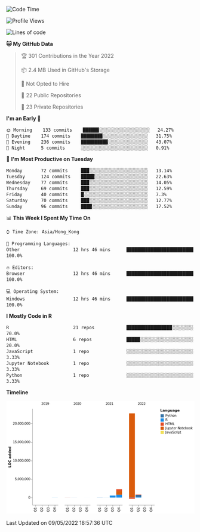 

<!--**wt12318/wt12318** is a ✨ _special_ ✨ repository because its `README.md` (this file) appears on your GitHub profile.-->

<!--START_SECTION:waka-->
![Code Time](http://img.shields.io/badge/Code%20Time-111%20hrs%2021%20mins-blue)

![Profile Views](http://img.shields.io/badge/Profile%20Views-7-blue)

![Lines of code](https://img.shields.io/badge/From%20Hello%20World%20I%27ve%20Written-26%20Million%20lines%20of%20code-blue)

**🐱 My GitHub Data** 

> 🏆 301 Contributions in the Year 2022
 > 
> 📦 2.4 MB Used in GitHub's Storage 
 > 
> 🚫 Not Opted to Hire
 > 
> 📜 22 Public Repositories 
 > 
> 🔑 23 Private Repositories  
 > 
**I'm an Early 🐤** 

```text
🌞 Morning    133 commits    ██████░░░░░░░░░░░░░░░░░░░   24.27% 
🌆 Daytime    174 commits    ████████░░░░░░░░░░░░░░░░░   31.75% 
🌃 Evening    236 commits    ██████████░░░░░░░░░░░░░░░   43.07% 
🌙 Night      5 commits      ░░░░░░░░░░░░░░░░░░░░░░░░░   0.91%

```
📅 **I'm Most Productive on Tuesday** 

```text
Monday       72 commits     ███░░░░░░░░░░░░░░░░░░░░░░   13.14% 
Tuesday      124 commits    █████░░░░░░░░░░░░░░░░░░░░   22.63% 
Wednesday    77 commits     ███░░░░░░░░░░░░░░░░░░░░░░   14.05% 
Thursday     69 commits     ███░░░░░░░░░░░░░░░░░░░░░░   12.59% 
Friday       40 commits     █░░░░░░░░░░░░░░░░░░░░░░░░   7.3% 
Saturday     70 commits     ███░░░░░░░░░░░░░░░░░░░░░░   12.77% 
Sunday       96 commits     ████░░░░░░░░░░░░░░░░░░░░░   17.52%

```


📊 **This Week I Spent My Time On** 

```text
⌚︎ Time Zone: Asia/Hong_Kong

💬 Programming Languages: 
Other                    12 hrs 46 mins      █████████████████████████   100.0%

🔥 Editors: 
Browser                  12 hrs 46 mins      █████████████████████████   100.0%

💻 Operating System: 
Windows                  12 hrs 46 mins      █████████████████████████   100.0%

```

**I Mostly Code in R** 

```text
R                        21 repos            █████████████████░░░░░░░░   70.0% 
HTML                     6 repos             █████░░░░░░░░░░░░░░░░░░░░   20.0% 
JavaScript               1 repo              ░░░░░░░░░░░░░░░░░░░░░░░░░   3.33% 
Jupyter Notebook         1 repo              ░░░░░░░░░░░░░░░░░░░░░░░░░   3.33% 
Python                   1 repo              ░░░░░░░░░░░░░░░░░░░░░░░░░   3.33%

```


**Timeline**

![Chart not found](https://raw.githubusercontent.com/wt12318/wt12318/main/charts/bar_graph.png) 


 Last Updated on 09/05/2022 18:57:36 UTC
<!--END_SECTION:waka-->


